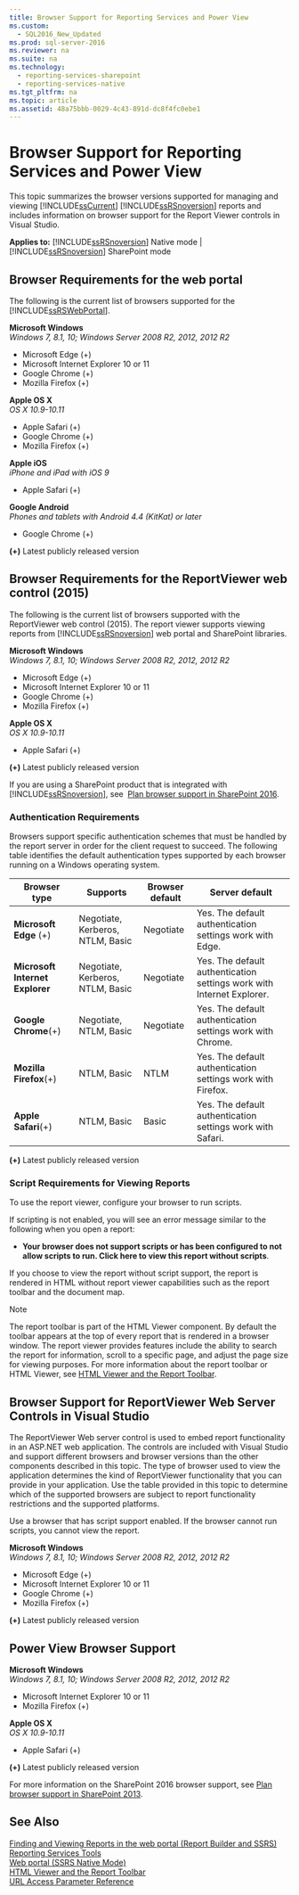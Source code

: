 ```yaml
---
title: Browser Support for Reporting Services and Power View
ms.custom: 
  - SQL2016_New_Updated
ms.prod: sql-server-2016
ms.reviewer: na
ms.suite: na
ms.technology: 
  - reporting-services-sharepoint
  - reporting-services-native
ms.tgt_pltfrm: na
ms.topic: article
ms.assetid: 48a75bbb-0029-4c43-891d-dc8f4fc0ebe1
---
```

# Browser Support for Reporting Services and Power View
  This topic summarizes  the browser versions supported for managing and viewing [!INCLUDE[ssCurrent](../../Token/Other/ssCurrent_md.md)] [!INCLUDE[ssRSnoversion](../../Token/Other/ssRSnoversion_md.md)] reports and includes information on browser support for the Report Viewer controls in Visual Studio.  
  
 **Applies to:** [!INCLUDE[ssRSnoversion](../../Token/Other/ssRSnoversion_md.md)] Native mode | [!INCLUDE[ssRSnoversion](../../Token/Other/ssRSnoversion_md.md)] SharePoint mode  
  
##  <a name="bkmk_webportal"></a> Browser Requirements for the web portal

The following is the current list of browsers supported for the [!INCLUDE[ssRSWebPortal](../../Token/Other/ssRSWebPortal.md)].

**Microsoft Windows**  
*Windows 7, 8.1, 10; Windows Server 2008 R2, 2012, 2012 R2*
- Microsoft Edge \(\+\)
- Microsoft Internet Explorer 10 or 11
- Google Chrome \(\+\)
- Mozilla Firefox \(\+\)

**Apple OS X**  
*OS X 10.9-10.11*

- Apple Safari \(\+\)
- Google Chrome \(\+\)
- Mozilla Firefox \(\+\)

**Apple iOS**  
*iPhone and iPad with iOS 9*

- Apple Safari \(\+\)

**Google Android**  
*Phones and tablets with Android 4.4 (KitKat) or later*

- Google Chrome \(\+\)

 **\(\+\)** Latest publicly released version  
  
##  <a name="bkmk_reportviewer"></a> Browser Requirements for the ReportViewer web control (2015) 
 The following is the current list of browsers supported with the ReportViewer web control (2015). The report viewer supports viewing reports from [!INCLUDE[ssRSnoversion](../../Token/Other/ssRSnoversion_md.md)] web portal and SharePoint libraries.  
  
**Microsoft Windows**  
*Windows 7, 8.1, 10; Windows Server 2008 R2, 2012, 2012 R2*

- Microsoft Edge \(\+\)
- Microsoft Internet Explorer 10 or 11
- Google Chrome \(\+\)
- Mozilla Firefox \(\+\)

**Apple OS X**  
*OS X 10.9-10.11*

- Apple Safari \(\+\)
  
 **\(\+\)** Latest publicly released version  
  
 If you are using a SharePoint product that is integrated with [!INCLUDE[ssRSnoversion](../../Token/Other/ssRSnoversion_md.md)], see  [Plan browser support in SharePoint 2016](http://technet.microsoft.com//library/cc263526\(v=office.16\).aspx).  
  
###  <a name="bkmk_authentication"></a> Authentication Requirements  
 Browsers support specific authentication schemes that must be handled by the report server in order for the client request to succeed. The following table identifies the default authentication types supported by each browser running on a Windows operating system.  
  
|**Browser type**|**Supports**|**Browser default**|**Server default**|  
|----------------------|------------------|-------------------------|------------------------|  
|**Microsoft Edge** \(\+\)|Negotiate, Kerberos, NTLM, Basic|Negotiate|Yes. The default authentication settings work with Edge.|  
|**Microsoft Internet Explorer**|Negotiate, Kerberos, NTLM, Basic|Negotiate|Yes. The default authentication settings work with Internet Explorer.|  
|**Google Chrome**\(\+\)|Negotiate, NTLM, Basic|Negotiate|Yes. The default authentication settings work with Chrome.|  
|**Mozilla Firefox**\(\+\)|NTLM, Basic|NTLM|Yes. The default authentication settings work with Firefox.|  
|**Apple Safari**\(\+\)|NTLM, Basic|Basic|Yes. The default authentication settings work with Safari.|  
  
 **\(\+\)** Latest publicly released version  
  
### Script Requirements for Viewing Reports  
 To use the report viewer, configure your browser to run scripts.  
  
 If scripting is not enabled, you will see an error message similar to the following when you open a report:  
  
-   **Your browser does not support scripts or has been configured to not allow scripts to run. Click here to view this report without scripts**.  
  
 If you choose to view the report without script support, the report is rendered in HTML without report viewer capabilities such as the report toolbar and the document map.  
  
> [!NOTE]  
>  The report toolbar is part of the HTML Viewer component. By default the toolbar appears at the top of every report that is rendered in a browser window. The report viewer provides features include the ability to search the report for information, scroll to a specific page, and adjust the page size for viewing purposes. For more information about the report toolbar or HTML Viewer, see [HTML Viewer and the Report Toolbar](../../Topics/TopicNameNotContainA/HTML-Viewer-and-the-Report-Toolbar.md).  
  
##  <a name="bkmk_controls"></a> Browser Support for ReportViewer Web Server Controls in Visual Studio  
 The ReportViewer Web server control is used to embed report functionality in an ASP.NET web application. The controls are included with Visual Studio and support different browsers and browser versions than the other components described in this topic. The type of browser used to view the application determines the kind of ReportViewer functionality that you can provide in your application. Use the table provided in this topic to determine which of the supported browsers are subject to report functionality restrictions and the supported platforms.  
  
 Use a browser that has script support enabled. If the browser cannot run scripts, you cannot view the report.  
  
**Microsoft Windows**  
*Windows 7, 8.1, 10; Windows Server 2008 R2, 2012, 2012 R2*

- Microsoft Edge \(\+\)
- Microsoft Internet Explorer 10 or 11
- Google Chrome \(\+\)
- Mozilla Firefox \(\+\)
  
 **\(\+\)** Latest publicly released version  
  
##  <a name="bkmk_powerview"></a> Power View Browser Support  

**Microsoft Windows**  
*Windows 7, 8.1, 10; Windows Server 2008 R2, 2012, 2012 R2*

- Microsoft Internet Explorer 10 or 11
- Mozilla Firefox \(\+\)
  
**Apple OS X**  
*OS X 10.9-10.11*

- Apple Safari \(\+\)
  
 **\(\+\)** Latest publicly released version  
  
 For more information on the SharePoint 2016 browser support, see [Plan browser support in SharePoint 2013](http://technet.microsoft.com//library/cc263526\(v=office.16\).aspx).  
  
## See Also  
[Finding and Viewing Reports in the web portal &#40;Report Builder and SSRS&#41;](assetId:///8556807e-f2e2-4a7b-bb1b-ac5ea1872e51)  
[Reporting Services Tools](../../Topics/TopicNameNotContainA/Reporting-Services-Tools.md)  
[Web portal (SSRS Native Mode)](assetId:///7349e626-6ed5-4d21-b05f-cf042ad9ad70)  
[HTML Viewer and the Report Toolbar](../../Topics/TopicNameNotContainA/HTML-Viewer-and-the-Report-Toolbar.md)  
[URL Access Parameter Reference](../../Topics/TopicNameNotContainA/URL-Access-Parameter-Reference.md)  